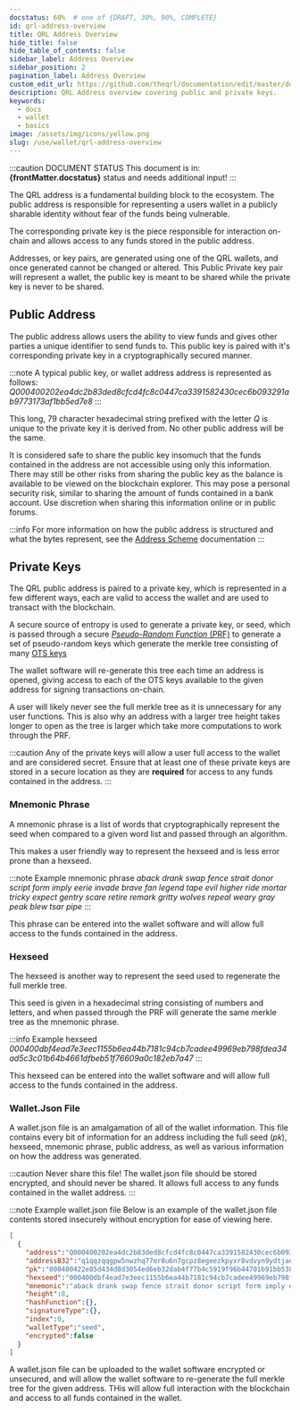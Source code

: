 ```yaml
---
docstatus: 60%  # one of {DRAFT, 30%, 90%, COMPLETE}
id: qrl-address-overview
title: QRL Address Overview
hide_title: false
hide_table_of_contents: false
sidebar_label: Address Overview
sidebar_position: 2
pagination_label: Address Overview
custom_edit_url: https://github.com/theqrl/documentation/edit/master/docs/basics/what-is-qrl.md
description: QRL Address overview covering public and private keys.
keywords:
  - docs
  - wallet
  - basics
image: /assets/img/icons/yellow.png
slug: /use/wallet/qrl-address-overview
---
```


:::caution DOCUMENT STATUS 
<span>This document is in: <b>{frontMatter.docstatus}</b> status and needs additional input!</span>
:::

The QRL address is a fundamental building block to the ecosystem. The public address is responsible for representing a users wallet in a publicly sharable identity without fear of the funds being vulnerable. 

The corresponding private key is the piece responsible for interaction on-chain and allows access to any funds stored in the public address.

Addresses, or key pairs, are generated using one of the QRL wallets, and once generated cannot be changed or altered. This Public Private key pair will represent a wallet, the public key is meant to be shared while the private key is never to be shared. 

## Public Address

The public address allows users the ability to view funds and gives other parties a unique identifier to send funds to. This public key is paired with it's corresponding private key in a cryptographically secured manner.

:::note A typical public key, or wallet address address is represented as follows:
_Q000400202ea4dc2b83ded8cfcd4fc8c0447ca3391582430cec6b093291ab9773173af1bb5ed7e8_
:::

This long, 79 character hexadecimal string prefixed with the letter $Q$ is unique to the private key it is derived from. No other public address will be the same.

It is considered safe to share the public key insomuch that the funds contained in the address are not accessible using only this information. There may still be other risks from sharing the public key as the balance is available to be viewed on the blockchain explorer. 
This may pose a personal security risk, similar to sharing the amount of funds contained in a bank account. Use discretion when sharing this information online or in public forums.

:::info 
For more information on how the public address is structured and what the bytes represent, see the [Address Scheme](/build/addresses) documentation
:::

##  Private Keys

The QRL public address is paired to a private key, which is represented in a few different ways, each are valid to access the wallet and are used to transact with the blockchain.

A secure source of entropy is used to generate a private key, or seed, which is passed through a secure [_Pseudo-Random Function_ (PRF)](https://crypto.stanford.edu/pbc/notes/crypto/prf.html) to generate a set of pseudo-random keys which generate the merkle tree consisting of many [OTS keys](/learn/ots-keys)

The wallet software will re-generate this tree each time an address is opened, giving access to each of the OTS keys available to the given address for signing transactions on-chain. 

A user will likely never see the full merkle tree as it is unnecessary for any user functions. This is also why an address with a larger tree height takes longer to open as the tree is larger which take more computations to work through the PRF.

:::caution
Any of the private keys will allow a user full access to the wallet and are considered secret. Ensure that at least one of these private keys are stored in a secure location as they are __required__ for access to any funds contained in the address.
::: 

### Mnemonic Phrase

A mnemonic phrase is a list of words that cryptographically represent the seed when compared to a given word list and passed through an algorithm. 

This makes a user friendly way to represent the hexseed and is less error prone than a hexseed.

:::note Example mnemonic phrase
_aback drank swap fence strait donor script form imply eerie invade brave fan legend tape evil higher ride mortar tricky expect gentry scare retire remark gritty wolves repeal weary gray peak blew tsar pipe_
:::

This phrase can be entered into the wallet software and will allow full access to the funds contained in the address.

### Hexseed

The hexseed is another way to represent the seed used to regenerate the full merkle tree.

This seed is given in a hexadecimal string consisting of numbers and letters, and when passed through the PRF will generate the same merkle tree as the mnemonic phrase.

:::info Example hexseed
_000400dbf4ead7e3eec1155b6ea44b7181c94cb7cadee49969eb798fdea34ad5c3c01b64b4661dfbeb51f76609a0c182eb7a47_
:::

This hexseed can be entered into the wallet software and will allow full access to the funds contained in the address.

### Wallet.Json File

A wallet.json file is an amalgamation of all of the wallet information. This file contains every bit of information for an address including the full seed (_pk_), hexseed, mnemonic phrase, public address, as well as various information on how the address was generated.

:::caution Never share this file!
The wallet.json file should be stored encrypted, and should never be shared. It allows full access to any funds contained in the wallet address.
::: 

:::note Example wallet.json file
Below is an example of the wallet.json file contents stored insecurely without encryption for ease of viewing here.


```json
[
  { 
    "address":"Q000400202ea4dc2b83ded8cfcd4fc8c0447ca3391582430cec6b093291ab9773173af1bb5ed7e8",
    "addressB32":"q1qqzqqgpw5nwzhq77mr8u6n7gcpz8egeezkpyxr8vdvyn9ydtjae3wwh38u0m5v",
    "pk":"000400422e85d434d8d3054ed6eb32dab4f77b4c5919f96b44701b91bb538eaa3e5e83a1b5b893ab335ae9ce04ac483a8ed53cb0d82c70ae9971fe93eeea6ea0ccf819",
    "hexseed":"000400dbf4ead7e3eec1155b6ea44b7181c94cb7cadee49969eb798fdea34ad5c3c01b64b4661dfbeb51f76609a0c182eb7a47",
    "mnemonic":"aback drank swap fence strait donor script form imply eerie invade brave fan legend tape evil higher ride mortar tricky expect gentry scare retire remark gritty wolves repeal weary gray peak blew tsar pipe",
    "height":8,
    "hashFunction":{},
    "signatureType":{},
    "index":0,
    "walletType":"seed",
    "encrypted":false
  }
]
```

A wallet.json file can be uploaded to the wallet software encrypted or unsecured, and will allow the wallet software to re-generate the full merkle tree for the given address. THis will allow full interaction with the blockchain and access to all funds contained in the wallet.

